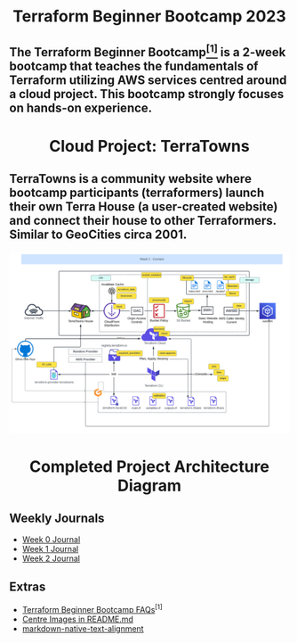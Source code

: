 # <p align=center> Terraform Beginner Bootcamp 2023

## The Terraform Beginner Bootcamp[<sup>[1]</sup>](#external-references) is a 2-week bootcamp that teaches the fundamentals of Terraform utilizing AWS services centred around a cloud project. This bootcamp strongly focuses on hands-on experience.


# <p align=center> Cloud Project: TerraTowns

## TerraTowns is a community website where bootcamp participants (terraformers) launch their own Terra House (a user-created website) and connect their house to other Terraformers. Similar to GeoCities circa 2001.

<p align="center">
  <img src="assets/week2.PNG"/>
</p>

# <p align=center>Completed Project Architecture Diagram </p>

## Weekly Journals
- [Week 0 Journal](journal/week0.md)
- [Week 1 Journal](journal/week1.md)
- [Week 2 Journal](journal/week2.md)

## Extras
- [Terraform Beginner Bootcamp FAQs](https://docs.google.com/document/d/1dybATJBTh7WFGG_UhAOw9w48hiRKOWzNXbLFrW_Urgo/edit)<sup>[1]</sup>
- [Centre Images in README.md](https://stackoverflow.com/questions/12090472/how-do-i-center-an-image-in-the-readme-md-file-on-github)
- [markdown-native-text-alignment](https://stackoverflow.com/questions/14051715/markdown-native-text-alignment)
